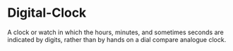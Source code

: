 # Digital-Clock
A clock or watch in which the hours, minutes, and sometimes seconds are indicated by digits, rather than by hands on a dial compare analogue clock.
